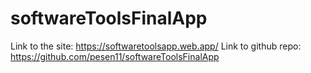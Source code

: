# softwareToolsFinalApp

Link to the site: https://softwaretoolsapp.web.app/
Link to github repo: https://github.com/pesen11/softwareToolsFinalApp
